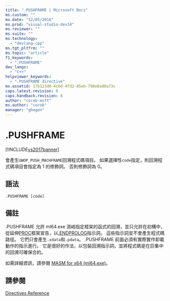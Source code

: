 ```yaml
---
title: ".PUSHFRAME | Microsoft Docs"
ms.custom: ""
ms.date: "12/05/2016"
ms.prod: "visual-studio-dev14"
ms.reviewer: ""
ms.suite: ""
ms.technology: 
  - "devlang-cpp"
ms.tgt_pltfrm: ""
ms.topic: "article"
f1_keywords: 
  - ".PUSHFRAME"
dev_langs: 
  - "C++"
helpviewer_keywords: 
  - ".PUSHFRAME directive"
ms.assetid: 17b123d0-4c6d-4fd2-85eb-798e8ad0a73c
caps.latest.revision: 8
caps.handback.revision: 8
author: "corob-msft"
ms.author: "corob"
manager: "ghogen"
---
```

# .PUSHFRAME
[!INCLUDE[vs2017banner](../../assembler/inline/includes/vs2017banner.md)]

會產生`UWOP_PUSH_MACHFRAME`回溯程式碼項目。  如果選擇性`code`指定，則回溯程式碼項目會指定為 1 的修飾詞。  否則修飾詞為 0。  
  
## 語法  
  
```  
.PUSHFRAME [code]  
```  
  
## 備註  
 .PUSHFRAME 允許 ml64.exe 洏峈指定框架的函式的回溯，並只允許在初構中，從延伸[PROC](../../assembler/masm/proc.md)框架宣告，以[.ENDPROLOG](../../assembler/masm/dot-endprolog.md)指示詞。  這些指示詞並不會產生程式碼路徑。 它們只會產生`.xdata`和`.pdata`。  .PUSHFRAME 前面必須有實際實作卸載動作的指示進行。  它是很好的作法，以包裝回溯指示詞，並將程式碼是在巨集中的回溯可確保合約。  
  
 如需詳細資訊，請參閱 [MASM for x64 \(ml64.exe\)](../../assembler/masm/masm-for-x64-ml64-exe.md)。  
  
## 請參閱  
 [Directives Reference](../../assembler/masm/directives-reference.md)